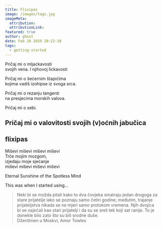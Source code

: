 ```yaml
---
title: Flixipas
image: /images/tags.jpg
imageMeta:
  attribution:
  attributionLink:
featured: true
author: ghost
date: Feb 28 2019 20:22:10
tags:
  - getting-started
---
```


Pričaj mi o mljackavosti   
svojih vena. I njihovoj lickavosti

Pričaj mi o šećernim štapićima  
kojima vadiš izohipse iz svoga srca.

Pričaj mi o rezanju tangenti  
na presjecima morskih valova. 

Pričaj mi o sebi.

Pričaj mi o valovitosti svojih (v)oćnih jabučica
-----
flixipas
-----


Miševi miševi miševi miševi  
Trče mojim mozgom,   
izjedaju moje sjećanje  
miševi miševi miševi miševi

Eternal Sunshine of the Spotless Mind

This was when I started using...

>Neki bi se možda pitali kako to dva čovjeka smatraju jedan drugoga za
stare prijatelje iako se poznaju samo četiri godine; međutim, trajanje
prijateljstva nikada se ne mjeri samo protokom vremena. Njih dvojica bi 
se osjećali kao stari prijatelji i da su se sreli tek koji sat ranije. 
To je donekle bilo zato što su bili srodne duše.  
Džentlmen u Moskvi, Amor Towles 
